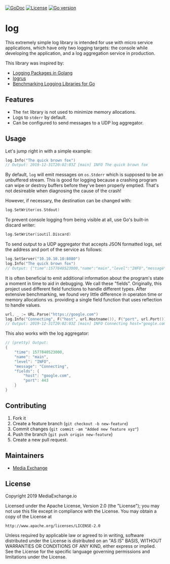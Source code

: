 [![GoDoc](https://godoc.org/github.com/mediaexchange-io/log/github?status.svg)](https://godoc.org/github.com/mediaexchange-io/log)
[![License](https://img.shields.io/badge/license-Apache--2.0-blue.svg)](https://www.apache.org/licenses/LICENSE-2.0)
[![Go version](https://img.shields.io/badge/go-~%3E1.19-green.svg)](https://golang.org/doc/devel/release.html#go1.19)

# log

This extremely simple log library is intended for use with micro service
applications, which have only two logging targets: the console while
developing the application, and a log aggregation service in production.

This library was inspired by:

* [Logging Packages in Golang](https://www.client9.com/logging-packages-in-golang/)
* [logrus](https://github.com/sirupsen/logrus)
* [Benchmarking Logging Libraries for Go](https://github.com/imkira/go-loggers-bench)

## Features

* The `fmt` library is not used to minimize memory allocations.
* Logs to `stderr` by default.
* Can be configured to send messages to a UDP log aggregator.

## Usage

Let's jump right in with a simple example:

```go
log.Info("The quick brown fox")
// Output: 2019-12-31T20:02:03Z [main] INFO The quick brown fox
```

By default, `log` will emit messages on `os.Stderr` which is supposed to be
an unbuffered stream. This is good for logging because a crashing program can
wipe or destroy buffers before they've been properly emptied. That's not
desireable when diagnosing the cause of the crash!

However, if necessary, the destination can be changed with: 

```go
log.SetWriter(os.Stdout)
``` 

To prevent console logging from being visible at all, use Go's built-in
discard writer:

```go
log.SetWriter(ioutil.Discard)
```

To send output to a UDP aggregator that accepts JSON formatted logs, set the
address and port of the service as follows:

```go
log.SetServer("10.10.10.10:8080")
log.Info("The quick brown fox")
// Output: {"time":1577840523000,"name":"main","level":"INFO","message":"The quick brown fox"} 
```

It is often beneficial to emit additional information about the program's
state a moment in time to aid in debugging. We call these "fields".
Originally, this project used different field functions to handle different
types. After extensive benchmarking, we found very little difference in
operaton time or memory allocations vs. providing a single field function
that uses reflection to handle values.

```go
url, _ := URL.Parse("https://google.com")
log.Info("Connecting", F("host", url.Hostname()), F("port", url.Port()))
// Output: 2019-12-31T20:02:03Z [main] INFO Connecting host="google.com" port=443
```

This also works with the log aggregator:
```go
// (pretty) Output:
{
    "time": 1577840523000,
    "name": "main",
    "level": "INFO",
    "message": "Connecting",
    "fields": {
        "host": "google.com",
        "port": 443
    }
}
```

## Contributing

 1.  Fork it
 2.  Create a feature branch (`git checkout -b new-feature`)
 3.  Commit changes (`git commit -am "Added new feature xyz"`)
 4.  Push the branch (`git push origin new-feature`)
 5.  Create a new pull request.

## Maintainers

* [Media Exchange](http://github.com/mediaexchange-io/)

## License

Copyright 2019 MediaExchange.io

Licensed under the Apache License, Version 2.0 (the "License");
you may not use this file except in compliance with the License.
You may obtain a copy of the License at

    http://www.apache.org/licenses/LICENSE-2.0

Unless required by applicable law or agreed to in writing, software
distributed under the License is distributed on an "AS IS" BASIS,
WITHOUT WARRANTIES OR CONDITIONS OF ANY KIND, either express or implied.
See the License for the specific language governing permissions and
limitations under the License.

